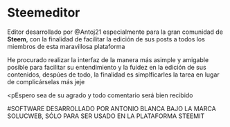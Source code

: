 # Steemeditor

<p>Editor desarrollado por @Antoj21 especialmente para la gran comunidad de <b>Steem</b>, con la finalidad de facilitar la edición de sus posts a todos los miembros de esta maravillosa plataforma</p>

<p>He procurado realizar la interfaz de la manera más asimple y amigable posible para facilitar su entendimiento y la fuidez en la edición de sus contenidos, despúes de todo, la finalidad es simplficarles la tarea en lugar de complicárselas más jeje</p>

<pEspero sea de su agrado y todo comentario será bien recibido</p>


#SOFTWARE DESARROLLADO POR ANTONIO BLANCA BAJO LA MARCA SOLUCWEB, SÓLO PARA SER USADO EN LA PLATAFORMA STEEMIT

